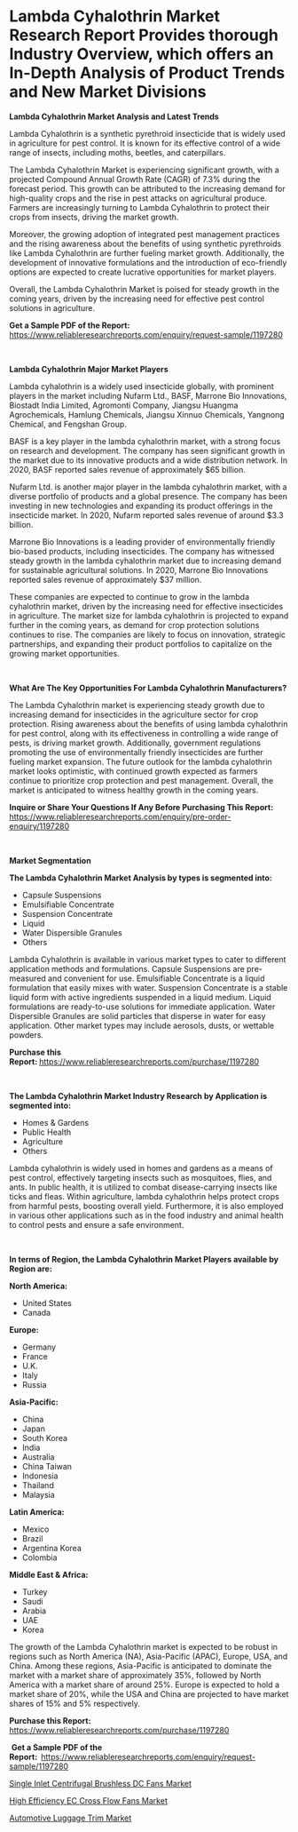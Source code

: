 <p><h1>Lambda Cyhalothrin Market Research Report Provides thorough Industry Overview, which offers an In-Depth Analysis of Product Trends and New Market Divisions</h1></p><p><strong>Lambda Cyhalothrin Market Analysis and Latest Trends</strong></p>
<p><p>Lambda Cyhalothrin is a synthetic pyrethroid insecticide that is widely used in agriculture for pest control. It is known for its effective control of a wide range of insects, including moths, beetles, and caterpillars.</p><p>The Lambda Cyhalothrin Market is experiencing significant growth, with a projected Compound Annual Growth Rate (CAGR) of 7.3% during the forecast period. This growth can be attributed to the increasing demand for high-quality crops and the rise in pest attacks on agricultural produce. Farmers are increasingly turning to Lambda Cyhalothrin to protect their crops from insects, driving the market growth.</p><p>Moreover, the growing adoption of integrated pest management practices and the rising awareness about the benefits of using synthetic pyrethroids like Lambda Cyhalothrin are further fueling market growth. Additionally, the development of innovative formulations and the introduction of eco-friendly options are expected to create lucrative opportunities for market players.</p><p>Overall, the Lambda Cyhalothrin Market is poised for steady growth in the coming years, driven by the increasing need for effective pest control solutions in agriculture.</p></p>
<p><strong>Get a Sample PDF of the Report:&nbsp;</strong> <a href="https://www.reliableresearchreports.com/enquiry/request-sample/1197280">https://www.reliableresearchreports.com/enquiry/request-sample/1197280</a></p>
<p>&nbsp;</p>
<p><strong>Lambda Cyhalothrin Major Market Players</strong></p>
<p><p>Lambda cyhalothrin is a widely used insecticide globally, with prominent players in the market including Nufarm Ltd., BASF, Marrone Bio Innovations, Biostadt India Limited, Agromonti Company, Jiangsu Huangma Agrochemicals, Hamlung Chemicals, Jiangsu Xinnuo Chemicals, Yangnong Chemical, and Fengshan Group.</p><p>BASF is a key player in the lambda cyhalothrin market, with a strong focus on research and development. The company has seen significant growth in the market due to its innovative products and a wide distribution network. In 2020, BASF reported sales revenue of approximately $65 billion.</p><p>Nufarm Ltd. is another major player in the lambda cyhalothrin market, with a diverse portfolio of products and a global presence. The company has been investing in new technologies and expanding its product offerings in the insecticide market. In 2020, Nufarm reported sales revenue of around $3.3 billion.</p><p>Marrone Bio Innovations is a leading provider of environmentally friendly bio-based products, including insecticides. The company has witnessed steady growth in the lambda cyhalothrin market due to increasing demand for sustainable agricultural solutions. In 2020, Marrone Bio Innovations reported sales revenue of approximately $37 million.</p><p>These companies are expected to continue to grow in the lambda cyhalothrin market, driven by the increasing need for effective insecticides in agriculture. The market size for lambda cyhalothrin is projected to expand further in the coming years, as demand for crop protection solutions continues to rise. The companies are likely to focus on innovation, strategic partnerships, and expanding their product portfolios to capitalize on the growing market opportunities.</p></p>
<p>&nbsp;</p>
<p><strong>What Are The Key Opportunities For Lambda Cyhalothrin Manufacturers?</strong></p>
<p><p>The Lambda Cyhalothrin market is experiencing steady growth due to increasing demand for insecticides in the agriculture sector for crop protection. Rising awareness about the benefits of using lambda cyhalothrin for pest control, along with its effectiveness in controlling a wide range of pests, is driving market growth. Additionally, government regulations promoting the use of environmentally friendly insecticides are further fueling market expansion. The future outlook for the lambda cyhalothrin market looks optimistic, with continued growth expected as farmers continue to prioritize crop protection and pest management. Overall, the market is anticipated to witness healthy growth in the coming years.</p></p>
<p><strong>Inquire or Share Your Questions If Any Before Purchasing This Report:</strong> <a href="https://www.reliableresearchreports.com/enquiry/pre-order-enquiry/1197280">https://www.reliableresearchreports.com/enquiry/pre-order-enquiry/1197280</a></p>
<p>&nbsp;</p>
<p><strong>Market Segmentation</strong></p>
<p><strong>The Lambda Cyhalothrin Market Analysis by types is segmented into:</strong></p>
<p><ul><li>Capsule Suspensions</li><li>Emulsifiable Concentrate</li><li>Suspension Concentrate</li><li>Liquid</li><li>Water Dispersible Granules</li><li>Others</li></ul></p>
<p><p>Lambda Cyhalothrin is available in various market types to cater to different application methods and formulations. Capsule Suspensions are pre-measured and convenient for use. Emulsifiable Concentrate is a liquid formulation that easily mixes with water. Suspension Concentrate is a stable liquid form with active ingredients suspended in a liquid medium. Liquid formulations are ready-to-use solutions for immediate application. Water Dispersible Granules are solid particles that disperse in water for easy application. Other market types may include aerosols, dusts, or wettable powders.</p></p>
<p><strong>Purchase this Report:&nbsp;</strong><a href="https://www.reliableresearchreports.com/purchase/1197280">https://www.reliableresearchreports.com/purchase/1197280</a></p>
<p>&nbsp;</p>
<p><strong>The Lambda Cyhalothrin Market Industry Research by Application is segmented into:</strong></p>
<p><ul><li>Homes & Gardens</li><li>Public Health</li><li>Agriculture</li><li>Others</li></ul></p>
<p><p>Lambda cyhalothrin is widely used in homes and gardens as a means of pest control, effectively targeting insects such as mosquitoes, flies, and ants. In public health, it is utilized to combat disease-carrying insects like ticks and fleas. Within agriculture, lambda cyhalothrin helps protect crops from harmful pests, boosting overall yield. Furthermore, it is also employed in various other applications such as in the food industry and animal health to control pests and ensure a safe environment.</p></p>
<p>&nbsp;</p>
<p><strong>In terms of Region, the Lambda Cyhalothrin Market Players available by Region are:</strong></p>
<p>
    <p> <strong> North America: </strong>
        <ul>
            <li>United States</li>
            <li>Canada</li>
        </ul>
        </p> 
    <p> <strong> Europe: </strong>
        <ul>
            <li>Germany</li>
            <li>France</li>
            <li>U.K.</li>
            <li>Italy</li>
            <li>Russia</li>
        </ul>
        </p> 
    <p> <strong> Asia-Pacific: </strong>
        <ul>
            <li>China</li>
            <li>Japan</li>
            <li>South Korea</li>
            <li>India</li>
            <li>Australia</li>
            <li>China Taiwan</li>
            <li>Indonesia</li>
            <li>Thailand</li>
            <li>Malaysia</li>
        </ul>
        </p> 
    <p> <strong> Latin America: </strong>
        <ul>
            <li>Mexico</li>
            <li>Brazil</li>
            <li>Argentina Korea</li>
            <li>Colombia</li>
        </ul>
        </p> 
    <p> <strong> Middle East & Africa: </strong>
        <ul>
            <li>Turkey</li>
            <li>Saudi</li>
            <li>Arabia</li>
            <li>UAE</li>
            <li>Korea</li>
        </ul>
    </p>
    </p>
<p><p>The growth of the Lambda Cyhalothrin market is expected to be robust in regions such as North America (NA), Asia-Pacific (APAC), Europe, USA, and China. Among these regions, Asia-Pacific is anticipated to dominate the market with a market share of approximately 35%, followed by North America with a market share of around 25%. Europe is expected to hold a market share of 20%, while the USA and China are projected to have market shares of 15% and 5% respectively.</p></p>
<p><strong>Purchase this Report: </strong><a href="https://www.reliableresearchreports.com/purchase/1197280">https://www.reliableresearchreports.com/purchase/1197280</a></p>
<p>&nbsp;<strong>Get a Sample PDF of the Report:&nbsp;&nbsp;</strong><a href="https://www.reliableresearchreports.com/enquiry/request-sample/1197280">https://www.reliableresearchreports.com/enquiry/request-sample/1197280</a></p>
<p><strong></strong></p>
<p><p><a href="https://view.publitas.com/reportprime-1/single-inlet-centrifugal-brushless-dc-fans-market-provides-a-comprehensive-analysis-including-a-macro-overview-of-the-market-as-well-as-micro-details-such-as-market-size-and-competitive-landscape/">Single Inlet Centrifugal Brushless DC Fans Market</a></p><p><a href="https://view.publitas.com/reportprime-1/high-efficiency-ec-cross-flow-fans-market-research-report-the-key-to-successful-business-strategy-forecasted-for-period-from-2024-2031/">High Efficiency EC Cross Flow Fans Market</a></p><p><a href="https://view.publitas.com/reportprime-1/automotive-luggage-trim-market-size-2024-2031-global-industrial-analysis-key-geographical-regions-market-share-top-key-players-product-types-and-forecast-research-report/">Automotive Luggage Trim Market</a></p></p>